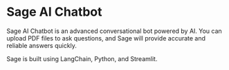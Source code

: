 # Sage AI Chatbot

Sage AI Chatbot is an advanced conversational bot powered by AI. You can upload PDF files to ask questions, and Sage will provide accurate and reliable answers quickly.

Sage is built using LangChain, Python, and Streamlit.